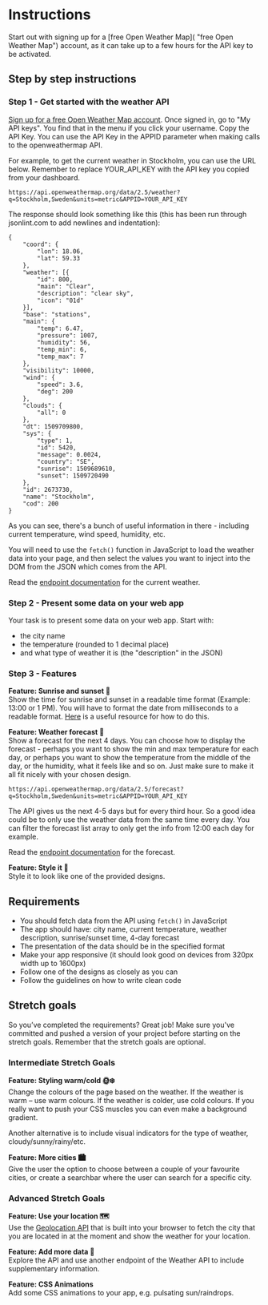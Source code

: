 # Instructions
Start out with signing up for a [free Open Weather Map]( 	  "free Open Weather Map") account, as it can take up to a few hours for the API key to be activated.

## Step by step instructions
### Step 1 - Get started with the weather API
[Sign up for a free Open Weather Map account](https://home.openweathermap.org/users/sign_up). Once signed in, go to "My API keys". You find that in the menu if you click your username. Copy the API Key. You can use the API Key in the APPID parameter when making calls to the openweathermap API.

For example, to get the current weather in Stockholm, you can use the URL below. Remember to replace YOUR_API_KEY with the API key you copied from your dashboard.

```
https://api.openweathermap.org/data/2.5/weather?q=Stockholm,Sweden&units=metric&APPID=YOUR_API_KEY
```

The response should look something like this (this has been run through jsonlint.com to add newlines and indentation):

```
{
	"coord": {
		"lon": 18.06,
		"lat": 59.33
	},
	"weather": [{
		"id": 800,
		"main": "Clear",
		"description": "clear sky",
		"icon": "01d"
	}],
	"base": "stations",
	"main": {
		"temp": 6.47,
		"pressure": 1007,
		"humidity": 56,
		"temp_min": 6,
		"temp_max": 7
	},
	"visibility": 10000,
	"wind": {
		"speed": 3.6,
		"deg": 200
	},
	"clouds": {
		"all": 0
	},
	"dt": 1509709800,
	"sys": {
		"type": 1,
		"id": 5420,
		"message": 0.0024,
		"country": "SE",
		"sunrise": 1509689610,
		"sunset": 1509720490
	},
	"id": 2673730,
	"name": "Stockholm",
	"cod": 200
}
```

As you can see, there's a bunch of useful information in there - including current temperature, wind speed, humidity, etc.

You will need to use the `fetch()` function in JavaScript to load the weather data into your page, and then select the values you want to inject into the DOM from the JSON which comes from the API.

Read the [endpoint documentation](https://openweathermap.org/current) for the current weather.

### Step 2 - Present some data on your web app
Your task is to present some data on your web app. Start with:
- the city name
- the temperature (rounded to 1 decimal place)
- and what type of weather it is (the "description" in the JSON)

### Step 3 - Features
**Feature: Sunrise and sunset 🌅**  
Show the time for sunrise and sunset in a readable time format (Example: 13:00 or 1 PM). You will have to format the date from milliseconds to a readable format. [Here](https://developer.mozilla.org/en-US/docs/Web/JavaScript/Reference/Global_Objects/Date "Here") is a useful resource for how to do this.

**Feature: Weather forecast 📅**  
Show a forecast for the next 4 days. You can choose how to display the forecast - perhaps you want to show the min and max temperature for each day, or perhaps you want to show the temperature from the middle of the day, or the humidity, what it feels like and so on. Just make sure to make it all fit nicely with your chosen design.

```
https://api.openweathermap.org/data/2.5/forecast?q=Stockholm,Sweden&units=metric&APPID=YOUR_API_KEY
```

The API gives us the next 4-5 days but for every third hour. So a good idea could be to only use the weather data from the same time every day. You can filter the forecast list array to only get the info from 12:00 each day for example. 

Read the [endpoint documentation](https://openweathermap.org/forecast5 "endpoint documentation") for the forecast.

**Feature: Style it 🎨**  
Style it to look like one of the provided designs.

## Requirements
- You should fetch data from the API using `fetch()` in JavaScript
- The app should have: city name, current temperature, weather description, sunrise/sunset time, 4-day forecast
- The presentation of the data should be in the specified format
- Make your app responsive (it should look good on devices from 320px width up to 1600px)
- Follow one of the designs as closely as you can
- Follow the guidelines on how to write clean code

## Stretch goals
So you’ve completed the requirements? Great job! Make sure you've committed and pushed a version of your project before starting on the stretch goals. Remember that the stretch goals are optional.

### Intermediate Stretch Goals
**Feature: Styling warm/cold 🌞❄️**  
Change the colours of the page based on the weather. If the weather is warm – use warm colours. If the weather is colder, use cold colours. If you really want to push your CSS muscles you can even make a background gradient.

Another alternative is to include visual indicators for the type of weather, cloudy/sunny/rainy/etc.

**Feature: More cities 🏙️**  
Give the user the option to choose between a couple of your favourite cities, or create a searchbar where the user can search for a specific city.

### Advanced Stretch Goals
**Feature: Use your location 🗺️**  
Use the [Geolocation API](https://www.w3schools.com/html/html5_geolocation.asp "Geolocation API") that is built into your browser to fetch the city that you are located in at the moment and show the weather for your location.

**Feature: Add more data 💽**  
Explore the API and use another endpoint of the Weather API to include supplementary information.

**Feature: CSS Animations**  
Add some CSS animations to your app, e.g. pulsating sun/raindrops.
